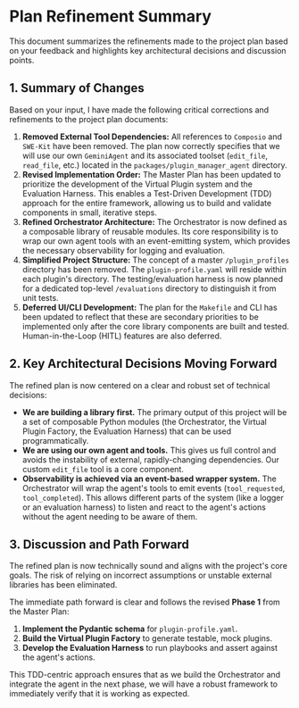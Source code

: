 # Plan Refinement Summary

This document summarizes the refinements made to the project plan based on your feedback and highlights key architectural decisions and discussion points.

## 1. Summary of Changes

Based on your input, I have made the following critical corrections and refinements to the project plan documents:

1.  **Removed External Tool Dependencies:** All references to `Composio` and `SWE-Kit` have been removed. The plan now correctly specifies that we will use our own `GeminiAgent` and its associated toolset (`edit_file`, `read_file`, etc.) located in the `packages/plugin_manager_agent` directory.
2.  **Revised Implementation Order:** The Master Plan has been updated to prioritize the development of the Virtual Plugin system and the Evaluation Harness. This enables a Test-Driven Development (TDD) approach for the entire framework, allowing us to build and validate components in small, iterative steps.
3.  **Refined Orchestrator Architecture:** The Orchestrator is now defined as a composable library of reusable modules. Its core responsibility is to wrap our own agent tools with an event-emitting system, which provides the necessary observability for logging and evaluation.
4.  **Simplified Project Structure:** The concept of a master `/plugin_profiles` directory has been removed. The `plugin-profile.yaml` will reside within each plugin's directory. The testing/evaluation harness is now planned for a dedicated top-level `/evaluations` directory to distinguish it from unit tests.
5.  **Deferred UI/CLI Development:** The plan for the `Makefile` and CLI has been updated to reflect that these are secondary priorities to be implemented only after the core library components are built and tested. Human-in-the-Loop (HITL) features are also deferred.

## 2. Key Architectural Decisions Moving Forward

The refined plan is now centered on a clear and robust set of technical decisions:

-   **We are building a library first.** The primary output of this project will be a set of composable Python modules (the Orchestrator, the Virtual Plugin Factory, the Evaluation Harness) that can be used programmatically.
-   **We are using our own agent and tools.** This gives us full control and avoids the instability of external, rapidly-changing dependencies. Our custom `edit_file` tool is a core component.
-   **Observability is achieved via an event-based wrapper system.** The Orchestrator will wrap the agent's tools to emit events (`tool_requested`, `tool_completed`). This allows different parts of the system (like a logger or an evaluation harness) to listen and react to the agent's actions without the agent needing to be aware of them.

## 3. Discussion and Path Forward

The refined plan is now technically sound and aligns with the project's core goals. The risk of relying on incorrect assumptions or unstable external libraries has been eliminated.

The immediate path forward is clear and follows the revised **Phase 1** from the Master Plan:
1.  **Implement the Pydantic schema** for `plugin-profile.yaml`.
2.  **Build the Virtual Plugin Factory** to generate testable, mock plugins.
3.  **Develop the Evaluation Harness** to run playbooks and assert against the agent's actions.

This TDD-centric approach ensures that as we build the Orchestrator and integrate the agent in the next phase, we will have a robust framework to immediately verify that it is working as expected.
